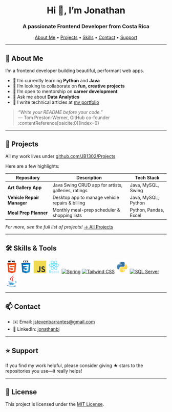 <!-- Banner / Profile Intro -->
<h1 align="center">Hi 👋, I’m Jonathan</h1>
<h3 align="center">A passionate Frontend Developer from Costa Rica</h3>

<p align="center">
  <a href="#about-me">About Me</a> •
  <a href="#🚀-projects">Projects</a> •
  <a href="#🛠️-skills">Skills</a> •
  <a href="#📫-contact">Contact</a> •
  <a href="#⭐-support">Support</a>
</p>

---

## 📖 About Me  
I’m a frontend developer building beautiful, performant web apps.  
- 🌱 I’m currently learning **Python** and **Java**  
- 👯 I’m looking to collaborate on **fun, creative projects**  
- 🤝 I’m open to mentorship on **career development**  
- 💬 Ask me about **Data Analytics**  
- 📝 I write technical articles at [my portfolio](https://jb1302.github.io/Portfolio/)  

> _“Write your README before your code.”_  
> — Tom Preston-Werner, GitHub co-founder :contentReference[oaicite:0]{index=0}

---

## 🚀 Projects  
All my work lives under [github.com/JB1302/Projects](https://github.com/JB1302/Projects)  

Here are a few highlights:

| Repository | Description | Tech Stack |
| --- | --- | --- |
| **Art Gallery App** | Java Swing CRUD app for artists, galleries, ratings | Java, MySQL, Swing |
| **Vehicle Repair Manager** | Desktop app to manage vehicle repairs & billing | Java, MySQL, Python |
| **Meal Prep Planner** | Monthly meal-prep scheduler & shopping lists | Python, Pandas, Excel |

_For more, see the full list of projects!_ [→ All Projects](https://github.com/JB1302/Projects)

---

## 🛠️ Skills & Tools  
<p align="left">
  <a href="https://developer.mozilla.org/en-US/docs/Web/HTML"><img src="https://raw.githubusercontent.com/devicons/devicon/master/icons/html5/html5-original-wordmark.svg" alt="HTML5" width="40" height="40"/></a>
  <a href="https://developer.mozilla.org/en-US/docs/Web/CSS"><img src="https://raw.githubusercontent.com/devicons/devicon/master/icons/css3/css3-original-wordmark.svg" alt="CSS3" width="40" height="40"/></a>
  <a href="https://www.javascript.com/"><img src="https://raw.githubusercontent.com/devicons/devicon/master/icons/javascript/javascript-original.svg" alt="JavaScript" width="40" height="40"/></a>
  <a href="https://reactjs.org/"><img src="https://raw.githubusercontent.com/devicons/devicon/master/icons/react/react-original-wordmark.svg" alt="React" width="40" height="40"/></a>
  <a href="https://spring.io/"><img src="https://www.vectorlogo.zone/logos/springio/springio-icon.svg" alt="Spring" width="40" height="40"/></a>
  <a href="https://tailwindcss.com/"><img src="https://www.vectorlogo.zone/logos/tailwindcss/tailwindcss-icon.svg" alt="Tailwind CSS" width="40" height="40"/></a>
  <a href="https://www.python.org/"><img src="https://raw.githubusercontent.com/devicons/devicon/master/icons/python/python-original.svg" alt="Python" width="40" height="40"/></a>
  <a href="https://www.microsoft.com/sql-server"><img src="https://www.svgrepo.com/show/303229/microsoft-sql-server-logo.svg" alt="SQL Server" width="40" height="40"/></a>
  <a href="https://www.java.com/"><img src="https://raw.githubusercontent.com/devicons/devicon/master/icons/java/java-original.svg" alt="Java" width="40" height="40"/></a>
</p>

---

## 📫 Contact  
- ✉️  Email: jstevenbarrantes@gmail.com  
- 🔗  LinkedIn: [jonathanbj](https://linkedin.com/in/jonathanbj/)  

---

## ⭐ Support  
If you find my work helpful, please consider giving ★ stars to the repositories you use—it really helps!  

---

## 📜 License  
This project is licensed under the [MIT License](LICENSE).  

